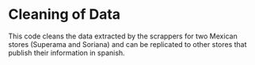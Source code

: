 # Cleaning of Data

This code cleans the data extracted by the scrappers for two Mexican stores (Superama and Soriana) and can be replicated to other stores that publish their information in spanish.
